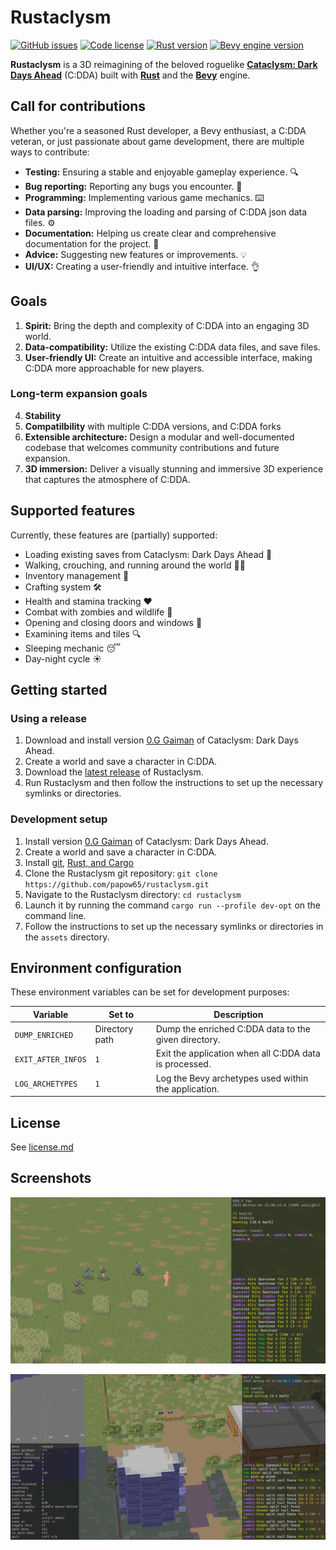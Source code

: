# Rustaclysm

[![GitHub issues](https://img.shields.io/github/issues/papow65/rustaclysm)](https://github.com/papow65/rustaclysm/issues)
[![Code license](https://img.shields.io/badge/license-AGPL-blue.svg)](license.md)
[![Rust version](https://img.shields.io/badge/Rust-latest-orange.svg)](https://www.rust-lang.org/)
[![Bevy engine version](https://img.shields.io/badge/Bevy-0.16-purple.svg)](https://bevyengine.org/)

**Rustaclysm** is a 3D reimagining of the beloved roguelike **[Cataclysm: Dark Days Ahead](https://cataclysmdda.org/)** (C:DDA) built with **[Rust](https://www.rust-lang.org/)** and the **[Bevy](https://bevyengine.org/)** engine.

## Call for contributions

Whether you're a seasoned Rust developer, a Bevy enthusiast, a C:DDA veteran, or just passionate about game development, there are multiple ways to contribute:

*   **Testing:** Ensuring a stable and enjoyable gameplay experience. 🔍
*   **Bug reporting:** Reporting any bugs you encounter. 🐛
*   **Programming:** Implementing various game mechanics. ⌨️
*   **Data parsing:** Improving the loading and parsing of C:DDA json data files. ⚙
*   **Documentation:** Helping us create clear and comprehensive documentation for the project. 💖
*   **Advice:** Suggesting new features or improvements. 💡
*   **UI/UX:** Creating a user-friendly and intuitive interface. 👌

## Goals

1.  **Spirit:** Bring the depth and complexity of C:DDA into an engaging 3D world.
2.  **Data-compatibility:** Utilize the existing C:DDA data files, and save files.
2.  **User-friendly UI:** Create an intuitive and accessible interface, making C:DDA more approachable for new players.

### Long-term expansion goals

4.  **Stability**
5.  **Compatilbility** with multiple C:DDA versions, and C:DDA forks
6.  **Extensible architecture:** Design a modular and well-documented codebase that welcomes community contributions and future expansion.
7.  **3D immersion:** Deliver a visually stunning and immersive 3D experience that captures the atmosphere of C:DDA.

## Supported features

Currently, these features are (partially) supported:

*   Loading existing saves from Cataclysm: Dark Days Ahead 💾
*   Walking, crouching, and running around the world 🏃‍♂️
*   Inventory management 🎒
*   Crafting system 🛠
*   Health and stamina tracking ❤️
*   Combat with zombies and wildlife 🧟
*   Opening and closing doors and windows 🚪
*   Examining items and tiles 🔍
*   Sleeping mechanic 😴
*   Day-night cycle ☀️

## Getting started

### Using a release

1.  Download and install version [0.G Gaiman](https://cataclysmdda.org/releases/) of Cataclysm: Dark Days Ahead.
2.  Create a world and save a character in C:DDA.
3.  Download the [latest release](https://github.com/papow65/rustaclysm/releases) of Rustaclysm.
4.  Run Rustaclysm and then follow the instructions to set up the necessary symlinks or directories.

### Development setup

1.  Install version [0.G Gaiman](https://cataclysmdda.org/releases/) of Cataclysm: Dark Days Ahead.
2.  Create a world and save a character in C:DDA.
3.  Install [git](https://git-scm.com/book/en/v2/Getting-Started-Installing-Git), [Rust, and Cargo](https://forge.rust-lang.org/infra/other-installation-methods.html#which-installer-should-you-use)
4.  Clone the Rustaclysm git repository: `git clone https://github.com/papow65/rustaclysm.git`
5.  Navigate to the Rustaclysm directory: `cd rustaclysm`
6.  Launch it by running the command `cargo run --profile dev-opt` on the command line.
7.  Follow the instructions to set up the necessary symlinks or directories in the `assets` directory.

## Environment configuration

These environment variables can be set for development purposes:

| Variable           | Set to         | Description                                           |
|--------------------|----------------|-------------------------------------------------------|
| `DUMP_ENRICHED`    | Directory path | Dump the enriched C:DDA data to the given directory.   |
| `EXIT_AFTER_INFOS` | `1`            | Exit the application when all C:DDA data is processed. |
| `LOG_ARCHETYPES`   | `1`            | Log the Bevy archetypes used within the application.  |

## License

See [license.md](license.md)

## Screenshots

[<img src="screenshots/field.png" alt="Field" width="600"/>](screenshots/field.png)

[<img src="screenshots/tower.png" alt="Tower" width="600"/>](screenshots/tower.png)
